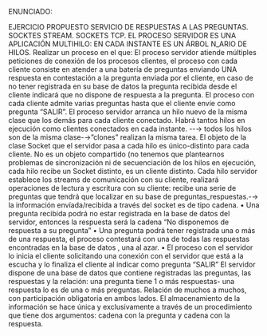 ENUNCIADO:

EJERCICIO PROPUESTO SERVICIO DE RESPUESTAS A LAS PREGUNTAS.
SOCKTES STREAM. SOCKETS TCP.
 EL PROCESO SERVIDOR ES UNA APLICACIÓN MULTIHILO: EN CADA INSTANTE ES 
UN ÁRBOL N_ARIO DE HILOS. 
Realizar un proceso en el que:
 El proceso servidor atiende múltiples peticiones de conexión de los procesos clientes, el proceso 
con cada cliente consiste en atender a una batería de preguntas enviando UNA respuesta en 
contestación a la pregunta enviada por el cliente, en caso de no tener registrada en su base de datos 
la pregunta recibida desde el cliente indicará que no dispone de respuesta a la pregunta. El proceso 
con cada cliente admite varias preguntas hasta que el cliente envíe como pregunta “SALIR”.
 El proceso servidor arranca un hilo nuevo de la misma clase que los demás para cada cliente 
conectado. Habrá tantos hilos en ejecución como clientes conectados en cada instante.
--→ todos los hilos son de la misma clase-→”clones” realizan la misma tarea.
 El objeto de la clase Socket que el servidor pasa a cada hilo es único-distinto para cada cliente.
No es un objeto compartido (no tenemos que plantearnos problemas de sincronización ni de 
secuenciación de los hilos en ejecución, cada hilo recibe un Socket distinto, es un cliente distinto.
 Cada hilo servidor establece los streams de comunicación con su cliente, realizará operaciones de 
lectura y escritura con su cliente: recibe una serie de preguntas que tendrá que localizar en su base 
de preguntas_respuestas.-→ la información envíada/recibida a través del socket es de tipo cadena. 
• Una pregunta recibida podrá no estar registrada en la base de datos del servidor, entonces la
respuesta será la cadena “No disponemos de respuesta a su pregunta” 
• Una pregunta podrá tener registrada una o más de una respuesta, el proceso contestará con 
una de todas las respuestas encontradas en la base de datos , una al azar.
• El proceso con el servidor lo inicia el cliente solicitando una conexión con el servidor que
está a la escucha y lo finaliza el cliente al indicar como pregunta “SALIR”
El servidor dispone de una base de datos que contiene registradas las preguntas, las respuestas y la 
relación: una pregunta tiene 1 o más respuestas- una respuesta lo es de una o más preguntas. 
Relación de muchos a muchos, con participación obligatoria en ambos lados.
El almacenamiento de la información se hace única y exclusivamente a través de un procedimiento 
que tiene dos argumentos: cadena con la pregunta y cadena con la respuesta.